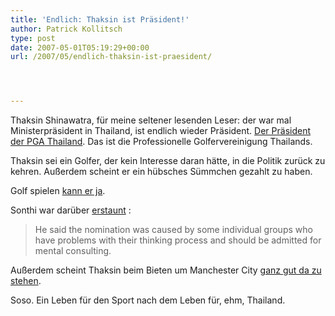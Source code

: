 ```yaml
---
title: 'Endlich: Thaksin ist Präsident!'
author: Patrick Kollitsch
type: post
date: 2007-05-01T05:19:29+00:00
url: /2007/05/endlich-thaksin-ist-praesident/




---
```

Thaksin Shinawatra, f&uuml;r meine seltener lesenden Leser: der war mal Ministerpr&auml;sident in Thailand, ist endlich wieder Pr&auml;sident. [Der Pr&auml;sident der <span class="caps">PGA</span> Thailand][1]. Das ist die Professionelle Golfervereinigung Thailands. 

Thaksin sei ein Golfer, der kein Interesse daran h&auml;tte, in die Politik zur&uuml;ck zu kehren. Au&szlig;erdem scheint er ein h&uuml;bsches S&uuml;mmchen gezahlt zu haben.

Golf spielen <a href="1102">kann er ja</a>.

Sonthi war dar&uuml;ber [erstaunt][2] :

> He said the nomination was caused by some individual groups who have problems with their thinking process and should be admitted for mental consulting.

Au&szlig;erdem scheint Thaksin beim Bieten um Manchester City [ganz gut da zu stehen][3]. 

Soso. Ein Leben f&uuml;r den Sport nach dem Leben f&uuml;r, ehm, Thailand.

 [1]: http://www.radioaustralia.net.au/news/stories/s1911499.htm
 [2]: http://www.bangkokpost.com/breaking_news/breakingnews.php?id=118456
 [3]: http://www.nationmultimedia.com/2007/05/01/headlines/headlines_30033125.php